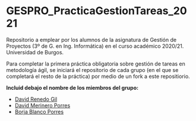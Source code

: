 # GESPRO_PracticaGestionTareas_2021
Repositorio a emplear por los alumnos de la asignatura de Gestión de Proyectos (3º de G. en Ing. Informática) en el curso académico 2020/21. Universidad de Burgos.

Para completar la primera práctica obligatoria sobre gestión de tareas en metodología ágil, se iniciará el repositorio de cada grupo (en el que se completará el resto de la práctica) por medio de un fork a este repositiorio.

**Incluid debajo el nombre de los miembros del grupo:**
- [David Renedo Gil](https://github.com/drg1006)
- [David Merinero Porres](https://github.com/dmp1002)
- [Borja Blanco Porres](https://github.com/bbp1002)

